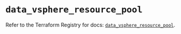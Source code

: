 # `data_vsphere_resource_pool`

Refer to the Terraform Registry for docs: [`data_vsphere_resource_pool`](https://registry.terraform.io/providers/vmware/vsphere/2.15.0/docs/data-sources/resource_pool).
